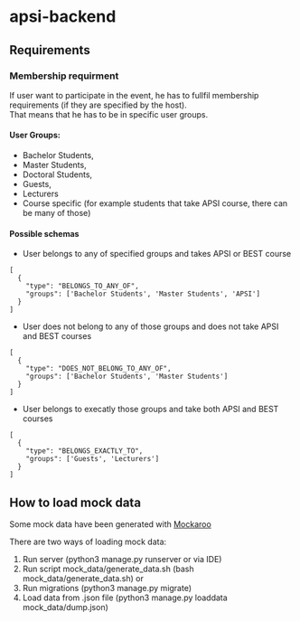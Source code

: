 # apsi-backend

## Requirements

### Membership requirment
If user want to participate in the event, he has to fullfil membership requirements (if they are specified by the host).  
That means that he has to be in specific user groups.

#### User Groups:
* Bachelor Students,
* Master Students,
* Doctoral Students,
* Guests,
* Lecturers
* Course specific (for example students that take APSI course, there can be many of those)


#### Possible schemas
* User belongs to any of specified groups and takes APSI or BEST course
```
[
  {
    "type": "BELONGS_TO_ANY_OF",
    "groups": ['Bachelor Students', 'Master Students', 'APSI']
  }
]
```
* User does not belong to any of those groups and does not take APSI and BEST courses
```
[
  {
    "type": "DOES_NOT_BELONG_TO_ANY_OF",
    "groups": ['Bachelor Students', 'Master Students']
  }
]
```
* User belongs to execatly those groups and take both APSI and BEST courses
```
[
  {
    "type": "BELONGS_EXACTLY_TO",
    "groups": ['Guests', 'Lecturers']
  }
]
```

## How to load mock data
Some mock data have been generated with [Mockaroo](https://www.mockaroo.com/)

There are two ways of loading mock data:
1. Run server (python3 manage.py runserver or via IDE)
2. Run script mock_data/generate_data.sh (bash mock_data/generate_data.sh)
or
1. Run migrations (python3 manage.py migrate)
2. Load data from .json file (python3 manage.py loaddata mock_data/dump.json)

